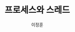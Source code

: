 ---
title: 프로세스와 스레드
category: cs
author: "이정훈"
tags: [cs]
img : ":.png"
comments_disable: true
meta_description: ""
---